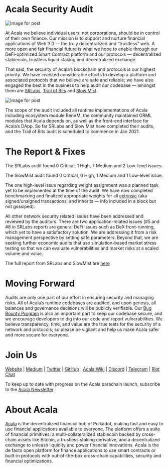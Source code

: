 # Acala Security Audit

![Image for post](https://miro.medium.com/max/8000/1*yhydywHe1k2421hd6xqhFQ.jpeg)

At Acala we believe individual users, not corporations, should be in control of their own finance. Our mission is to support and nurture financial applications of Web 3.0 — the truly decentralized and “trustless” web. A more open and fair financial future is what we hope to enable through our DeFi-optimized Smart Contract platform and our protocols — decentralized stablecoin, trustless liquid staking and decentralized exchange.

That said, the security of Acala’s blockchain and protocols is our highest priority. We have invested considerable efforts to develop a platform and associated protocols that we believe are safe and reliable; we have also engaged the best in the business to help audit our codebase — amongst them are [SRLabs](https://srlabs.de/), [Trail of Bits](https://www.trailofbits.com/) and [Slow Mist](https://www.slowmist.com/en/).

![Image for post](https://miro.medium.com/max/1730/1*hKvzkJVXDmSA9OU7NhFLuA.jpeg)

The scope of the audit included all runtime implementations of Acala including ecosystem module RenVM, the community maintained ORML modules that Acala depends on, as well as the front-end interface for Acala’s DApp. So far SRLabs and Slow Mist have completed their audits, and the Trail of Bits audit is scheduled to commence in Jan 2021.

# The Report & Fixes

The SRLabs audit found 0 Critical, 1 High, 7 Medium and 2 Low-level issues.

The SlowMist audit found 0 Critical, 0 High, 1 Medium and 1 Low-level issue.

The one high-level issue regarding weight assignment was a planned task yet to be implemented at the time of the audit. We have now completed benchmarking and finalized appropriate weights for all [extrinsic](https://substrate.dev/docs/en/knowledgebase/learn-substrate/extrinsics) (aka signed/unsigned transactions, and inherits — info included in a block but not gossiped).

All other network security related issues have been addressed and reviewed by the auditors. There are two application-related issues (#5 and #8 in SRLabs report) are general DeFi issues such as DeX front-running, which yet to have a satisfactory solution. We are addressing it from a risk management perspective by setting safe parameters. Beyond that, we are seeking further economic audits that use simulation-based market stress testing so that we can evaluate vulnerabilities and market risks at a scaled volume and value.

The full report from SRLabs and SlowMist are [here](https://github.com/AcalaNetwork/Acala/tree/master/audit)

# Moving Forward

Audits are only one part of our effort in ensuring security and managing risks. All of Acala’s runtime codebases are audited, and upon genesis, all balances and governance decisions will be publicly verifiable. Our [Bug Bounty Program](https://github.com/AcalaNetwork/Acala/wiki/W.-Contribution-&-Rewards#runtime-bug-bounty) is also an important part to keep our codebase secure, and we encourage developers to dig into our code and report vulnerabilities. We believe transparency, time, and value are the true tests for the security of a network and protocols; so please be vigilant and help us make Acala safer and more secure for everyone.

# Join Us

[Website](https://acala.network/) | [Medium](https://medium.com/acalanetwork) | [Twitter](https://twitter.com/AcalaNetwork) | [GitHub](https://github.com/AcalaNetwork/Acala) | [Acala Wiki](https://github.com/AcalaNetwork/Acala/wiki) | [Discord](https://discord.gg/vdbFVCH) | [Telegram](https://t.me/acalaofficial) | [Riot Chat](https://riot.im/app/#/room/#acala:matrix.org)

To keep up to date with progress on the Acala parachain launch, subscribe to the [Acala Newsletter](https://share.hsforms.com/1X9RxkXk-R62I0VNbATaDXw4h8qc).

# About Acala

[Acala](http://acala.network/) is the decentralized financial hub of Polkadot, making fast and easy to use financial applications available to everyone. The platform offers a suite of financial primitives: a multi-collateralized stablecoin backed by cross-chain assets like Bitcoin, a trustless staking derivative, and a decentralized exchange to unleash liquidity and power financial innovations. Acala is the de facto open platform for finance applications to use smart contracts or built-in protocols with out-of-the-box cross-chain capabilities, security and financial optimizations.
